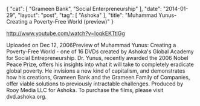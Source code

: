 {
   "cat": [
      "Grameen Bank",
      "Social Enterpreneurship"
   ],
   "date": "2014-01-29",
   "layout": "post",
   "tag": [
      "Ashoka"
   ],
   "title": "Muhammad Yunus- Creating a Poverty-Free World (preview)"
}

http://www.youtube.com/watch?v=IoqkEKTtIGg

Uploaded on Dec 12, 2006Preview of Muhammad Yunus: Creating a Poverty-Free World - one of 16 DVDs created by Ashoka's Global Academy for Social Entrepreneurship. Dr. Yunus, recently awarded the 2006 Nobel Peace Prize, offers his insights into what it will take to completely eradicate global poverty. He invisions a new kind of capitalism, and demonstrates how his creations, Grameen Bank and the Grameen Family of Companies, offer viable solutions to previously intractable challenges. Produced by Rooy Media LLC for Ashoka. To purchase the films, please visit dvd.ashoka.org.